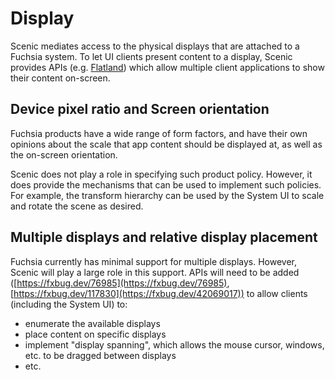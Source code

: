 # Display

Scenic mediates access to the physical displays that are attached to a Fuchsia
system. To let UI clients present content to a display, Scenic provides APIs
(e.g. [Flatland](/docs/concepts/ui/scenic/flatland/index.md)) which allow
multiple client applications to show their content on-screen.

## Device pixel ratio and Screen orientation

Fuchsia products have a wide range of form factors, and have their own opinions
about the scale that app content should be displayed at, as well as the
on-screen orientation.

Scenic does not play a role in specifying such product policy. However, it does
provide the mechanisms that can be used to implement such policies. For example,
the transform hierarchy can be used by the System UI to scale and rotate the
scene as desired.

## Multiple displays and relative display placement

Fuchsia currently has minimal support for multiple displays. However, Scenic
will play a large role in this support. APIs will need to be added
([https://fxbug.dev/76985](https://fxbug.dev/76985), [https://fxbug.dev/117830](https://fxbug.dev/42069017))
to allow clients (including the System UI) to:

* enumerate the available displays
* place content on specific displays
* implement "display spanning", which allows the mouse cursor, windows, etc.
  to be dragged between displays
* etc.
